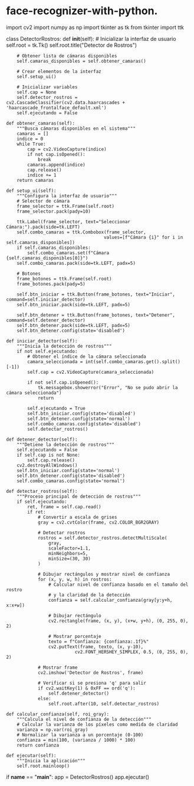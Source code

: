 # face-recognizer-with-python.

import cv2
import numpy as np
import tkinter as tk
from tkinter import ttk

class DetectorRostros:
    def __init__(self):
        # Inicializar la interfaz de usuario
        self.root = tk.Tk()
        self.root.title("Detector de Rostros")
        
        # Obtener lista de cámaras disponibles
        self.camaras_disponibles = self.obtener_camaras()
        
        # Crear elementos de la interfaz
        self.setup_ui()
        
        # Inicializar variables
        self.cap = None
        self.detector_rostros = cv2.CascadeClassifier(cv2.data.haarcascades + 'haarcascade_frontalface_default.xml')
        self.ejecutando = False

    def obtener_camaras(self):
        """Busca cámaras disponibles en el sistema"""
        camaras = []
        indice = 0
        while True:
            cap = cv2.VideoCapture(indice)
            if not cap.isOpened():
                break
            camaras.append(indice)
            cap.release()
            indice += 1
        return camaras

    def setup_ui(self):
        """Configura la interfaz de usuario"""
        # Selector de cámara
        frame_selector = ttk.Frame(self.root)
        frame_selector.pack(pady=10)
        
        ttk.Label(frame_selector, text="Seleccionar Cámara:").pack(side=tk.LEFT)
        self.combo_camaras = ttk.Combobox(frame_selector, 
                                         values=[f"Cámara {i}" for i in self.camaras_disponibles])
        if self.camaras_disponibles:
            self.combo_camaras.set(f"Cámara {self.camaras_disponibles[0]}")
        self.combo_camaras.pack(side=tk.LEFT, padx=5)

        # Botones
        frame_botones = ttk.Frame(self.root)
        frame_botones.pack(pady=5)
        
        self.btn_iniciar = ttk.Button(frame_botones, text="Iniciar", command=self.iniciar_detector)
        self.btn_iniciar.pack(side=tk.LEFT, padx=5)
        
        self.btn_detener = ttk.Button(frame_botones, text="Detener", command=self.detener_detector)
        self.btn_detener.pack(side=tk.LEFT, padx=5)
        self.btn_detener.config(state='disabled')

    def iniciar_detector(self):
        """Inicia la detección de rostros"""
        if not self.ejecutando:
            # Obtener el índice de la cámara seleccionada
            camara_seleccionada = int(self.combo_camaras.get().split()[-1])
            self.cap = cv2.VideoCapture(camara_seleccionada)
            
            if not self.cap.isOpened():
                tk.messagebox.showerror("Error", "No se pudo abrir la cámara seleccionada")
                return
            
            self.ejecutando = True
            self.btn_iniciar.config(state='disabled')
            self.btn_detener.config(state='normal')
            self.combo_camaras.config(state='disabled')
            self.detectar_rostros()

    def detener_detector(self):
        """Detiene la detección de rostros"""
        self.ejecutando = False
        if self.cap is not None:
            self.cap.release()
        cv2.destroyAllWindows()
        self.btn_iniciar.config(state='normal')
        self.btn_detener.config(state='disabled')
        self.combo_camaras.config(state='normal')

    def detectar_rostros(self):
        """Proceso principal de detección de rostros"""
        if self.ejecutando:
            ret, frame = self.cap.read()
            if ret:
                # Convertir a escala de grises
                gray = cv2.cvtColor(frame, cv2.COLOR_BGR2GRAY)
                
                # Detectar rostros
                rostros = self.detector_rostros.detectMultiScale(
                    gray,
                    scaleFactor=1.1,
                    minNeighbors=5,
                    minSize=(30, 30)
                )
                
                # Dibujar rectángulos y mostrar nivel de confianza
                for (x, y, w, h) in rostros:
                    # Calcular nivel de confianza basado en el tamaño del rostro
                    # y la claridad de la detección
                    confianza = self.calcular_confianza(gray[y:y+h, x:x+w])
                    
                    # Dibujar rectángulo
                    cv2.rectangle(frame, (x, y), (x+w, y+h), (0, 255, 0), 2)
                    
                    # Mostrar porcentaje
                    texto = f"Confianza: {confianza:.1f}%"
                    cv2.putText(frame, texto, (x, y-10),
                              cv2.FONT_HERSHEY_SIMPLEX, 0.5, (0, 255, 0), 2)
                
                # Mostrar frame
                cv2.imshow('Detector de Rostros', frame)
                
                # Verificar si se presiona 'q' para salir
                if cv2.waitKey(1) & 0xFF == ord('q'):
                    self.detener_detector()
                else:
                    self.root.after(10, self.detectar_rostros)

    def calcular_confianza(self, roi_gray):
        """Calcula el nivel de confianza de la detección"""
        # Calcular la varianza de los píxeles como medida de claridad
        varianza = np.var(roi_gray)
        # Normalizar la varianza a un porcentaje (0-100)
        confianza = min(100, (varianza / 1000) * 100)
        return confianza

    def ejecutar(self):
        """Inicia la aplicación"""
        self.root.mainloop()

if __name__ == "__main__":
    app = DetectorRostros()
    app.ejecutar()
